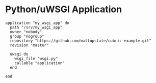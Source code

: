 # Python/uWSGI Application 

    application "my_wsgi_app" do
      path "/srv/my_wsgi_app"
      owner "nobody"
      group "nogroup"
      repository "https://github.com/mattupstate/cubric-example.git"
      revision "master"

      uwsgi do
        wsgi_file "wsgi.py"
        callable "application"
      end
      
    end